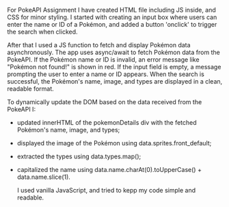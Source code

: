 For PokeAPI Assignment I have created HTML file including JS inside, and CSS for minor styling.
I started with creating an input box where users can enter the name or ID of a Pokémon, and added a button 'onclick' to trigger the search when clicked. 

After that I used a JS function to fetch and display Pokémon data asynchronously. 
The app uses async/await to fetch Pokémon data from the PokeAPI.
If the Pokémon name or ID is invalid, an error message like "Pokémon not found!" is shown in red.
If the input field is empty, a message prompting the user to enter a name or ID appears.
When the search is successful, the Pokémon's name, image, and types are displayed in a clean, readable format.

To dynamically update the DOM  based on the data received from the PokeAPI I:
- updated innerHTML of the pokemonDetails div with the fetched Pokémon's name, image, and types;
- displayed the image of the Pokémon using data.sprites.front_default;
- extracted the types using data.types.map();
- capitalized the name using data.name.charAt(0).toUpperCase() + data.name.slice(1).

  I used vanilla JavaScript, and tried to kepp my code simple and readable.
